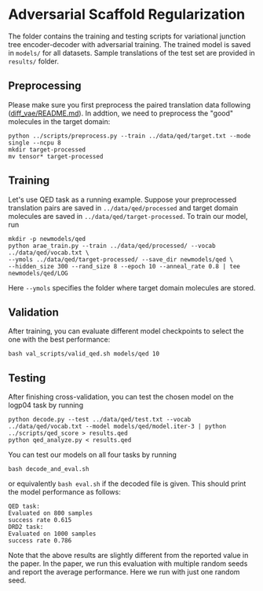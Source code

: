 # Adversarial Scaffold Regularization

The folder contains the training and testing scripts for variational junction tree encoder-decoder with adversarial training. The trained model is saved in `models/` for all datasets. Sample translations of the test set are provided in `results/` folder. 

## Preprocessing
Please make sure you first preprocess the paired translation data following ([diff_vae/README.md](../diff_vae)). In addtion, we need to preprocess the "good" molecules in the target domain:
```
python ../scripts/preprocess.py --train ../data/qed/target.txt --mode single --ncpu 8
mkdir target-processed
mv tensor* target-processed
```

## Training
Let's use QED task as a running example. Suppose your preprocessed translation pairs are saved in `../data/qed/processed` and target domain molecules are saved in `../data/qed/target-processed`. To train our model, run
```
mkdir -p newmodels/qed
python arae_train.py --train ../data/qed/processed/ --vocab ../data/qed/vocab.txt \ 
--ymols ../data/qed/target-processed/ --save_dir newmodels/qed \ 
--hidden_size 300 --rand_size 8 --epoch 10 --anneal_rate 0.8 | tee newmodels/qed/LOG
```
Here `--ymols` specifies the folder where target domain molecules are stored.

## Validation
After training, you can evaluate different model checkpoints to select the one with the best performance:
```
bash val_scripts/valid_qed.sh models/qed 10
```

## Testing
After finishing cross-validation, you can test the chosen model on the logp04 task by running
```
python decode.py --test ../data/qed/test.txt --vocab ../data/qed/vocab.txt --model models/qed/model.iter-3 | python ../scripts/qed_score > results.qed
python qed_analyze.py < results.qed
```
You can test our models on all four tasks by running
```
bash decode_and_eval.sh
```
or equivalently `bash eval.sh` if the decoded file is given. This should print the model performance as follows:
```
QED task:
Evaluated on 800 samples
success rate 0.615
DRD2 task:
Evaluated on 1000 samples
success rate 0.786
```
Note that the above results are slightly different from the reported value in the paper. In the paper, we run this evaluation with multiple random seeds and report the average performance. Here we run with just one random seed.
